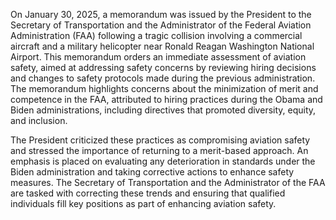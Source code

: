 On January 30, 2025, a memorandum was issued by the President to the Secretary of Transportation and the Administrator of the Federal Aviation Administration (FAA) following a tragic collision involving a commercial aircraft and a military helicopter near Ronald Reagan Washington National Airport. This memorandum orders an immediate assessment of aviation safety, aimed at addressing safety concerns by reviewing hiring decisions and changes to safety protocols made during the previous administration. The memorandum highlights concerns about the minimization of merit and competence in the FAA, attributed to hiring practices during the Obama and Biden administrations, including directives that promoted diversity, equity, and inclusion.

The President criticized these practices as compromising aviation safety and stressed the importance of returning to a merit-based approach. An emphasis is placed on evaluating any deterioration in standards under the Biden administration and taking corrective actions to enhance safety measures. The Secretary of Transportation and the Administrator of the FAA are tasked with correcting these trends and ensuring that qualified individuals fill key positions as part of enhancing aviation safety.
